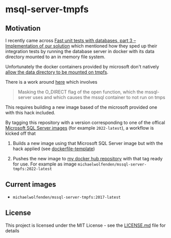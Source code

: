 # msql-server-tmpfs

## Motivation

I recently came across [Fast unit tests with databases, part 3 – Implementation of our solution](https://www.fusonic.net/de/blog/fusonic-test-with-databases-part-3) which mentioned how they sped up their integration tests by running the database server in docker with its data directory mounted to an in memory file system.

Unfortunately the docker containers provided by microsoft don't natively [allow the data directory to be mounted on tmpfs](https://github.com/microsoft/mssql-docker/issues/110).

There is a work around [here](https://github.com/t-oster/mssql-docker-zfs/) which involves

> Masking the O_DIRECT flag of the open function, which the mssql-server uses and which causes the mssql container to not run on tmps

This requires building a new image based of the microsoft provided one with this hack included.

By tagging this repository with a version corresponding to one of the offical [Microsoft SQL Server images](https://hub.docker.com/_/microsoft-mssql-server) (for example `2022-latest`), a workflow is kicked off that

1. Builds a new image using that Microsoft SQL Server image but with the hack applied (see [dockerfile-template](dockerfile-template))

2. Pushes the new image to [my docker hub repository](https://hub.docker.com/repository/docker/michaelwolfenden/mssql-server-tmpfs) with that tag ready for use. For example as image `michaelwolfenden/mssql-server-tmpfs:2022-latest`

## Current images

-   `michaelwolfenden/mssql-server-tmpfs:2017-latest`

## License

This project is licensed under the MIT License - see the [LICENSE.md](LICENSE.md) file for details
